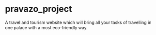 # pravazo_project
A travel and tourism website which will bring all your tasks of travelling in one palace with a most eco-friendly way.
